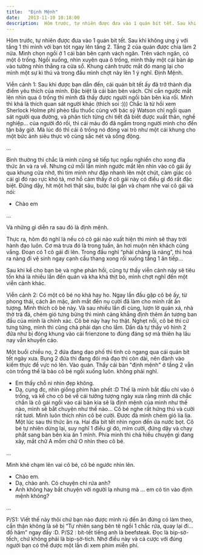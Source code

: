 ```yaml
---
title:  "Định Mệnh"
date:   2013-11-10 10:18:00
description:  Hôm trước, tự nhiên được đưa vào 1 quán bít tết. Sau khi không ưng ý với tầng 1 thì mình với bạn tót ngay lên tầng 2. Khung cảnh trước mắt đó mang lại cho mình một sự kì thú và trong đầu mình chợt nảy lên 1 ý nghĩ. Định Mệnh. 
---
```


Hôm trước, tự nhiên được đưa vào 1 quán bít tết. Sau khi không ưng ý với tầng 1 thì mình với bạn tót ngay lên tầng 2. Tầng 2 của quán được chia làm 2 nửa. Mình chọn ngồi ở 1 cái bàn bên cạnh vách ngăn. Trên vách ngăn, có một ô trống. Ngồi xuống, nhìn xuyên qua ô trống, mình thây một  cái bàn áp vào tường nhìn thẳng ra cửa sổ. Khung cảnh trước mắt đó mang lại cho mình một sự kì thú và trong đầu mình chợt nảy lên 1 ý nghĩ. Định Mệnh.

Viễn cảnh 1:
Sau khi được bạn dẫn đến, cái quán bít tết ấy đã trở thành địa điểm yêu thích của mình. Đặc biệt là cái bàn bên vách. Chỉ cần ngước mắt lên nhìn qua ô trống thì mình đã thấy được người ngồi bàn bên kia rồi. Mình thì khá là thích quan sát người khác (thích soi :))) Chắc là từ hồi xem Sherlock Holme phì phèo tẩu thuốc cùng với bác sỹ Watson chỉ ngồi quan sát người qua đường, và phân tích từng chi tiết đã biết được xuất thân, nghề nghiệp… của người đó rồi, thì cái máu đó đã ngấm trong người mình cho đến tận bây giờ. Mà lúc đó thì cái ô trống nó đóng vai trò như một cái khung cho một bức ảnh siêu thực vô cùng sắc nét và sống động.

...

Bình thường thì chắc là mình cũng sẽ tiếp tục ngấu nghiến cho xong đĩa thức ăn và ra về. Nhưng cứ mỗi lần mình ngước mắt lên nhìn vào cô gái ấy qua khung cửa nhớ, thì tim mình như đập nhanh lên một chút, cảm giác có cái gì đó rạo rực khó tả, mơ hồ cảm thấy ở cô gái này có điều gì đó rất đặc biệt. Đứng dậy, hít một hơi thật sâu, bước lại gần và chạm nhẹ vai cô gái và nói:
- Chào em

...

Và những gì diễn ra sau đó là định mệnh.


Thực ra, hôm đó nghĩ là nếu có cô gái nào xuất hiện thì mình sẽ thay trời hành đạo luôn. Cơ mà trưa đó là trong tuần, ăn hơi muộn nên khách cũng vắng. Đoạn có 1 cô gái đi lên. Trong đầu nghĩ “phải chăng là nàng”, thì hoá ra nàng đi vệ sinh ngay cạnh cầu thang xong rối xuống tầng 1 ăn tiếp…

Sau khi kể cho bạn bè và nghe phản hồi, cũng tự thấy viễn cảnh này sẽ tiêu tốn khá là nhiều lần đến quán và kha khá thịt bò, mình chợt nghĩ đến một viễn cảnh khác.

Viễn cảnh 2:
Có một cô bé nọ khá hay ho. Ngay lần đầu gặp cô bé ấy, từ phong thái, cách ăn mặc, ánh mắt đến nụ cười đã làm cho mình rất ấn tượng. Mình thích cô bé này. Và sau nhiều lần đi cùng, lượn lờ quán xá, nhà thờ trà đá, chém gió tưng bừng thì mình cảng khẳng định thêm ấn tượng ban đầu của mình là chính xác. Cô bé này hay ho thật. Nghẹt nỗi, cô bé thì cứ tưng tửng, mình thì cũng chả phải dạn cho lắm. Dần dà tự thấy vô hình 2 đứa như bị đóng khung vào cái frienzone to đùng đáng sợ mà thiên hạ lâu nay vẫn khuyến cáo.

Một buổi chiều nọ, 2 đứa đang dạo phố thì tình cò ngang qua cái quán bít tết ngày xưa. Bụng 2 đứa thì đang đói mà đạo thì còn dài, nên đành vào kiếm thực để vực nó lên. 
Vào quán. Thấy cái bàn "định mệnh" ở tầng 2 vẫn còn trống thế là bảo cô bé ngồi xuống luôn. không phải nghĩ.
- Em thấy chỗ ni nhìn đẹp không.
- Dạ, cụng đc, nhìn giống phim hàn phết :D
Thế là mình bắt đầu chỉ vào ô trống, và kể cho cô bé về cái tưởng tượng ngày xưa rằng mình dã chắc chắn là cô gái ngồi vào cái bàn kia sẽ là định mệnh của mình như thế nào, mình sẽ bắt chuyện như thế nào... Cô bé nghe rất hứng thú và cười rất tươi. Mình luôn thích nhìn cô bé cười. Được đà mình chém gió lia lịa. Một lúc sau thì thức ăn ra. Hai đĩa bít tết nhìn ngon đến ứa nước bọt. Cô bé tự nhiên dừng lại, suy nghĩ 1 điều gì đó, mỉm cười, đứng dậy và chạy phắt sang bàn bên kia ăn 1 mình. Phía mình thì chả hiều chuyện gì đang xảy, mắt chữ A mồm chữ O nhìn theo cô bé. 

...

Mình khẽ chạm lên vai cô bé, cô bé ngước nhìn lên.
- Chào em.
- Dạ, chào anh. Có chuyện chi rứa anh?
- Anh không hay bắt chuyện với người lạ nhưng mà ... em có tin vào định mệnh không?

...

P/S1: Viết thế này thôi chứ bạn nào được mình rủ đến ăn đừng có làm theo,  cẩn thận không là sẽ bị “Tự nhiên sang bên tê ngồi 1 chắc rứa, quay lại đi… đồ hâm” ngay đấy :D.
P/S2 : bít-tết tiếng anh là beefsteak. Đọc là bip-sờ-tếch, chứ không phải là bip-sờ-tich. Nhớ điều này và cá cược với đúng người bạn có thể được một lần đi xem phim miễn phí.